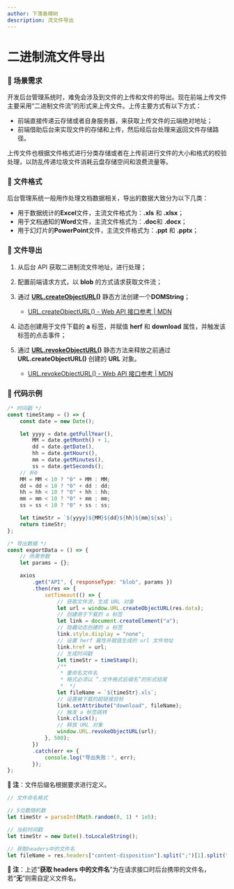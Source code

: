 ```yaml
---
author: 下落香樟树
description: 流文件导出
---
```


# 二进制流文件导出

### 🍉 场景需求

开发后台管理系统时，难免会涉及到文件的上传和文件的导出。现在前端上传文件主要采用“二进制文件流”的形式来上传文件。上传主要方式有以下方式：

- 前端直接传递云存储或者自身服务器，来获取上传文件的云端绝对地址；
- 前端借助后台来实现文件的存储和上传，然后经后台处理来返回文件存储路径。

上传文件也根据文件格式进行分类存储或者在上传前进行文件的大小和格式的校验处理，以防乱传递垃圾文件消耗云盘存储空间和浪费流量等。

### 🍌 文件格式

后台管理系统一般用作处理文档数据相关，导出的数据大致分为以下几类：

- 用于数据统计的**Excel**文件，主流文件格式为：**.xls** 和 **.xlsx**；
- 用于文档通知的**Word**文件，主流文件格式为：**.doc**和 **.docx**；
- 用于幻灯片的**PowerPoint**文件，主流文件格式为：**.ppt** 和 **.pptx**；

### 🍊 文件导出

1. 从后台 API 获取二进制流文件地址，进行处理；
2. 配置前端请求方式，以 **blob** 的方式请求获取文件流；
3. 通过 [**URL.createObjectURL()**](https://developer.mozilla.org/zh-CN/docs/Web/API/URL/createObjectURL) 静态方法创建一个**DOMString**；

    - [URL.createObjectURL() - Web API 接口参考 | MDN](https://developer.mozilla.org/zh-CN/docs/Web/API/URL/createObjectURL)

4. 动态创建用于文件下载的 **a** 标签，并赋值 **herf** 和 **download** 属性，并触发该标签的点击事件；
5. 通过 [**URL.revokeObjectURL()**](https://developer.mozilla.org/zh-CN/docs/Web/API/URL/revokeObjectURL) 静态方法来释放之前通过 **URL.createObjectURL()** 创建的 **URL** 对象。

    - [URL.revokeObjectURL() - Web API 接口参考 | MDN](https://developer.mozilla.org/zh-CN/docs/Web/API/URL/revokeObjectURL)

### 🍎 代码示例

```javascript title="代码示例"
/* 时间戳 */
const timeStamp = () => {
	const date = new Date();

	let yyyy = date.getFullYear(),
		MM = date.getMonth() + 1,
		dd = date.getDate(),
		hh = date.getHours(),
		mm = date.getMinutes(),
		ss = date.getSeconds();
	// 补0
	MM = MM < 10 ? "0" + MM : MM;
	dd = dd < 10 ? "0" + dd : dd;
	hh = hh < 10 ? "0" + hh : hh;
	mm = mm < 10 ? "0" + mm : mm;
	ss = ss < 10 ? "0" + ss : ss;

	let timeStr = `${yyyy}${MM}${dd}${hh}${mm}${ss}`;
	return timeStr;
};

/* 导出数据 */
const exportData = () => {
	// 所需参数
	let params = {};

	axios
		.get("API", { responseType: "blob", params })
		.then(res => {
			setTimeout(() => {
				// 获取文件流，生成 URL 对象
				let url = window.URL.createObjectURL(res.data);
				// 创建用于下载的 a 标签
				let link = document.createElement("a");
				// 隐藏动态创建的 a 标签
				link.style.display = "none";
				// 设置 herf 属性并赋值生成的 url 文件地址
				link.href = url;
				// 生成时间戳
				let timeStr = timeStamp();
				/**
				 * 重命名文件名
				 * 格式必须以 “.文件格式后缀名”的形式结尾
				 *  */
				let fileName = `${timeStr}.xls`;
				// 设置被下载的超链接目标
				link.setAttribute("download", fileName);
				// 触发 a 标签跳转
				link.click();
				// 释放 URL 对象
				window.URL.revokeObjectURL(url);
			}, 500);
		})
		.catch(err => {
			console.log("导出失败：", err);
		});
};
```

**🚐 注**：文件后缀名根据要求进行定义。

```javascript title="代码示例"
// 文件命名格式

// 5位数随机数
let timeStr = parseInt(Math.random(0, 1) * 1e5);

// 当前时间戳
let timeStr = new Date().toLocaleString();

// 获取headers中的文件名
let fileName = res.headers["content-disposition"].split(";")[1].split("filename=")[1];
```

**🐻 注**：上述“**获取 headers 中的文件名**”为在请求接口时后台携带的文件名，若“**无**”则需自定义文件名。
